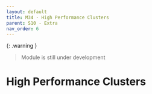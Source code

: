 ```yaml
---
layout: default
title: M34 - High Performance Clusters
parent: S10 - Extra
nav_order: 6
---
```


{: .warning }
> Module is still under development

# High Performance Clusters